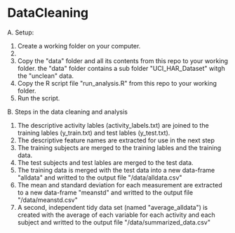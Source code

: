 # DataCleaning


A. Setup:

1. Create a working folder on your computer.
2. 
2. Copy the "data" folder and all its contents from this repo to your working folder. the "data" folder contains a sub folder "UCI_HAR_Dataset" witgh the "unclean" data.
3. Copy the R script file "run_analysis.R" from this repo to your working folder.
4. Run the script. 


B. Steps in the data cleaning and analysis
1. The descriptive activity lables (activity_labels.txt) are joined to the training lables (y_train.txt) and test lables (y_test.txt).
2. The descriptive feature names are extracted for use in the next step
3. The training subjects are merged to the training lables and the training data.
4. The test subjects and test lables are merged to the test data.
5. The training data is merged with the test data into a new data-frame "alldata" and writted to the output file "/data/alldata.csv"
6. The mean and standard deviation for each measurement are extracted to a new data-frame "meanstd" and writted to the output file "/data/meanstd.csv"
7. A second, independent tidy data set (named "average_alldata") is created with the average of each variable for each activity and each subject and writted to the output file "/data/summarized_data.csv"
